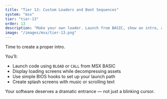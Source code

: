 ```yaml
---
title: "Tier 13: Custom Loaders and Boot Sequences"
system: "msx"
tier: "tier-13"
order: 13
description: "Make your own loader. Launch from BASIC, show an intro, and preload code or assets before the game proper begins."
image: "/images/msx/tier-13.png"
---
```


Time to create a proper intro.

You’ll:
- Launch code using `BLOAD` or `CALL` from MSX BASIC
- Display loading screens while decompressing assets
- Use simple BIOS hooks to set up your launch path
- Create splash screens with music or scrolling text

Your software deserves a dramatic entrance — not just a blinking cursor.
